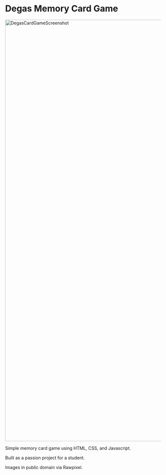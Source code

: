 # Degas Memory Card Game

<img width="1363" alt="DegasCardGameScreenshot" src="https://user-images.githubusercontent.com/33885541/132635746-6b3421cc-7652-4372-8a13-44a02d6a5de6.png">

Simple memory card game using HTML, CSS, and Javascript.

Built as a passion project for a student.

Images in public domain via Rawpixel.
